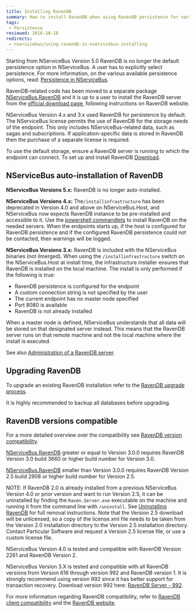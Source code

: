 ```yaml
---
title: Installing RavenDB
summary: How to install RavenDB when using RavenDB persistence for various versions of NServiceBus.
tags:
 - Persistence
reviewed: 2016-10-18
redirects:
 - nservicebus/using-ravendb-in-nservicebus-installing
---
```


Starting from NServiceBus Version 5.0 RavenDB is no longer the default persistence option in NServiceBus. A user has to explicitly select persistence. For more information, on the various available persistence options, read: [Persistence in NServiceBus](/nservicebus/persistence/).

RavenDB-related code has been moved to a separate package  [NServiceBus.RavenDB](https://www.nuget.org/packages/NServiceBus.RavenDB) and it is up to a user to install the RavenDB server from the [official download page](https://ravendb.net/download), following instructions on RavenDB website.

NServiceBus Version 4.x and 3.x used RavenDB for persistence by default. The NServiceBus license permits the use of RavenDB for the storage needs of the endpoint. This only includes NServiceBus-related data, such as sagas and subscriptions. If application-specific data is stored in RavenDB then the purchase of a separate license is required.

To use the default storage, ensure a RavenDB server is running to which the endpoint can connect. To set up and install RavenDB [Download](https://ravendb.net/download).


## NServiceBus auto-installation of RavenDB

**NServiceBus Versions 5.x:** RavenDB is no longer auto-installed.

**NServiceBus Versions 4.x:** The`/installinfrastructure` has been deprecated in Version 4.0 and above on NServiceBus.Host, and NServiceBus now expects RavenDB instance to be pre-installed and accessible to it. Use the [powershell commandlets](/nservicebus/operations/management-using-powershell.md) to install RavenDB on the needed servers. When the endpoints starts up, if the host is configured for RavenDB persistence and if the configured RavenDB persistence could not be contacted, then warnings will be logged.

**NServiceBus Versions 3.x:** RavenDB is included with the NServiceBus binaries (not ilmerged). When using the `/installinfrastructure` switch on the NServiceBus.Host at install time, the infrastructure installer ensures that RavenDB is installed on the local machine. The install is only performed if the following is true:

 * RavenDB persistence is configured for the endpoint
 * A custom connection string is not specified by the user
 * The current endpoint has no master node specified
 * Port 8080 is available
 * RavenDB is not already installed

When a master node is defined, NServiceBus understands that all data will be stored on that designated server  instead. This means that the RavenDB server runs on that remote machine and not the local machine where the install is executed.

See also [Administration of a RavenDB server](https://ravendb.net/docs/search/latest/csharp?searchTerm=server-administration).


## Upgrading RavenDB

To upgrade an existing RavenDB installation refer to the [RavenDB upgrade process](https://ravendb.net/docs/search/latest/csharp?searchTerm=server-administration%20upgrade).

It is highly recommended to backup all databases before upgrading.


## RavenDB versions compatible

For a more detailed overview over the compatibility see [RavenDB version compatibility](/nservicebus/ravendb/version-compatibility.md).

[NServiceBus.RavenDB](https://www.nuget.org/packages/NServiceBus.RavenDB) greater or equal to Version 3.0.0 requires RavenDB Version 3.0 build 3660 or higher build number for Version 3.0.

[NServiceBus.RavenDB](https://www.nuget.org/packages/NServiceBus.RavenDB) smaller than Version 3.0.0 requires RavenDB Version 2.5 build 2908 or higher build number for Version 2.5.

NOTE: If RavenDB 2.0 is already installed from a previous NServiceBus Version 4.0 or prior version and want to run Version 2.5, it can be uninstalled by finding the `Raven.Server.exe` executable on the machine and running it from the command line with `/uninstall`. See [Uninstalling RavenDB](uninstalling-v4.md) for full removal instructions. Note that the Version 2.5 download will be unlicensed, so a copy of the license.xml file needs to be taken from the Version 2.0 installation directory to the Version 2.5 installation directory. Contact Particular Software and request a Version 2.5 license file, or use a custom license file.

NServiceBus Version 4.0 is tested and compatible with RavenDB Version 2261 and RavenDB Version 2.

NServiceBus Version 3.X is tested and compatible with all RavenDB versions from Version 616 through version 992 and RavenDB version 1. It is strongly recommend using version 992 since it has better support for transaction recovery. Download version 992 here: [RavenDB Server - 992](https://hibernatingrhinos.com/builds/ravendb-stable-v1.0/992).

For more information regarding RavenDB compatibility, refer to [RavenDB client compatibility](version-compatibility.md) and the [RavenDB website](https://ravendb.net/docs/search/latest/csharp?searchTerm=client-api%20backward-compatibility).